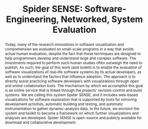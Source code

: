 ---
title: ["Spider SENSE: Software-Engineering, Networked, System Evaluation"]
categories: ['publication']
authors: ["Reddy, Nishaanth H.", "Kim, Junghun", "Palepu, Vijay Krishna", "Jones, James"]
conference: ["2015 3rd IEEE Working Conference on Software Visualization (VISSOFT)"]
pages: ["pp.1-5"]
dates: ["27-28 September 2015"]
links: [["paper", "publications/vissoft15_reddy_etal.pdf"], ["website", "https://spideruci.github.io/spidersense"]]
permalink: /index.html
nick: ["Spider SENSE"]
image: ["spider-sense.png"]
abstract: ["Today, many of the research innovations in software visualization and comprehension are evaluated on small-scale programs in a way that avoids actual human evaluation, despite the fact that these techniques are designed to help programmers develop and understand large and complex software. The investments required to perform such human studies often outweigh the need to publish. As such, the goal of this work (and toolkit) is to enable the evaluation of software visualizations of real-life software systems by its actual developers, as well as to understand the factors that influence adoption. The approach is to directly assist practicing software developers with visualizations through open and online collaboration tools. The mechanism by which we accomplish this goal is an online service that is linked through the projects' revision-control and build systems. We are calling this system Spider SENSE, and it includes web-based visualizations for software exploration that is supported by tools for mirroring development activities, automatic building and testing, and automatic instrumentation to gather dynamic-analysis data. In the future, we envision the system and toolkit to become a framework on which further visualizations and analyses are developed. Spider SENSE is open-source and publicly available for download and collaborative development."]
---